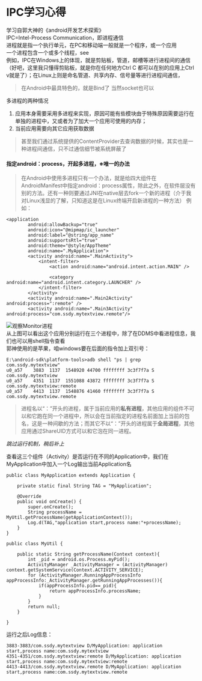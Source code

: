 # IPC学习心得 #
学习自郭大神的《android开发艺术探索》<br>
IPC=Intel-Process Communication，即进程通信<br>
进程就是指一个执行单元，在PC和移动端一般就是一个程序，或一个应用<br>
一个进程包含一个或多个线程，see<br>
例如，IPC在Windows上的体现，就是剪贴板，管道，邮槽等进行进程间的通信（好吧，这里我只懂得剪贴板，就是你在任何地方Ctrl C 都可以在别的应用上Ctrl v就是了）；在Linux上则是命名管道、共享内存、信号量等进行进程间通信，
>  在Android中最具特色的，就是Bind了
> 当然socket也可以

多进程的两种情况<br>
1. 应用本身需要采用多进程来实现，原因可能有些模块由于特殊原因需要运行在单独的进程中，又或者为了加大一个应用可使用的内存；<br>
2. 当前应用需要向其它应用获取数据
> 甚至我们通过系统提供的ContentProvider去查询数据的时候，其实也是一种进程间通信，只不过通信细节被系统屏蔽了

#### 指定android：process，开起多进程，※唯一的办法 ####

> 在Android中使用多进程只有一个办法，就是给四大组件在AndroidManifest中指定android：process属性，除此之外，在软件层没有别的方法。还有一种则要通过JNI在native层去fork一个新的进程（介于我对Linux浅显的了解，只知道这是在Linux终端开启新进程的一种方法）
例如：

```
<application
        android:allowBackup="true"
        android:icon="@mipmap/ic_launcher"
        android:label="@string/app_name"
        android:supportsRtl="true"
        android:theme="@style/AppTheme"
        android:name=".MyApplication">
        <activity android:name=".MainActivity">
            <intent-filter>
                <action android:name="android.intent.action.MAIN" />

                <category android:name="android.intent.category.LAUNCHER" />
            </intent-filter>
        </activity>
        <activity android:name=".Main2Activity" android:process=":remote" />
        <activity android:name=".Main3Activity" android:process="com.ssdy.mytextview.remote"/>
```
![观察Monitor进程](http://i.imgur.com/Ck4mxV9.png)<br>
从上图可以看出这个应用分别运行在三个进程中，除了在DDMS中看进程信息，我们也可以用shell指令查看<br>
郭神使用的是苹果，咱windows要在后面的指令加上双引号：
```
E:\android-sdk\platform-tools>adb shell "ps | grep com.ssdy.mytextview"
u0_a57    3883  1137  1548920 44700 ffffffff 3c3f7f7a S com.ssdy.mytextview
u0_a57    4351  1137  1551088 43872 ffffffff 3c3f7f7a S com.ssdy.mytextview:remote
u0_a57    4413  1137  1548876 41460 ffffffff 3c3f7f7a S com.ssdy.mytextview.remote
```
> 进程名以“：”开头的进程，属于当前应用的**私有进程**，其他应用的组件不可以和它跑在同一个进程中，所以会在当前指定的进程名前面加上当前的包名，这是一种间歇的方法；而其它不以“：”开头的进程属于**全局进程**，其他应用通过ShareUID方式可以和它泡在同一进程。

*跳过运行机制，稍后补上*<br>

查看这三个组件（Activity）是否运行在不同的Application中，我们在MyApplication中加入一个Log输出当前Application名<br>
```
public class MyApplication extends Application {

    private static final String TAG = "MyApplication";

    @Override
    public void onCreate() {
        super.onCreate();
        String processName = MyUtil.getProcessName(getApplicationContext());
        Log.d(TAG,"application start,process name:"+processName);
    }
}
```
```
public class MyUtil {

    public static String getProcessName(Context context){
        int _pid = android.os.Process.myPid();
        ActivityManager _ActivityManager = (ActivityManager) context.getSystemService(Context.ACTIVITY_SERVICE);
        for (ActivityManager.RunningAppProcessInfo appProcessInfo:_ActivityManager.getRunningAppProcesses()){
            if(appProcessInfo.pid==_pid){
                return appProcessInfo.processName;
            }
        }
        return null;
    }

}
```
运行之后Log信息：
```
3883-3883/com.ssdy.mytextview D/MyApplication: application start,process name:com.ssdy.mytextview
4351-4351/com.ssdy.mytextview:remote D/MyApplication: application start,process name:com.ssdy.mytextview:remote
4413-4413/com.ssdy.mytextview.remote D/MyApplication: application start,process name:com.ssdy.mytextview.remote
```
